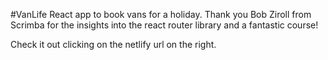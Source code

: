 #VanLife
React app to book vans for a holiday.
Thank you Bob Ziroll from Scrimba for the insights into the react router library and a fantastic course!

Check it out clicking on the netlify url on the right.

